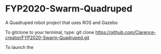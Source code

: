 # FYP2020-Swarm-Quadruped
A Quadruped robot project that uses ROS and Gazebo

To gitclone to your terminal, type: git clone https://github.com/Clarence-creator/FYP2020-Swarm-Quadruped.git

To launch the 
